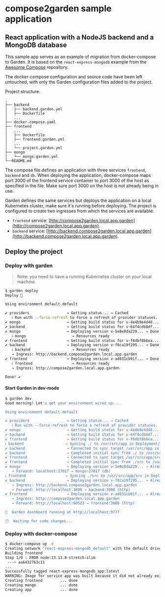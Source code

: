 # compose2garden sample application

## React application with a NodeJS backend and a MongoDB database

This sample app serves as an example of migration from docker-compose to Garden.
It is based on the `react-express-mongodb` example from the [Awesome Compose](https://github.com/docker/awesome-compose) repository.

The docker-compose configuration and source code have been left untouched, with only the Garden configuration files added to the project.

Project structure:
```
.
├── backend
│   ├── backend.garden.yml
│   ├── Dockerfile
│   ...
├── docker-compose.yaml
├── frontend
│   ...
│   ├── Dockerfile
│   ├── frontend.garden.yml
│   ...
│   └── project.garden.yml
├── mongo
│   └── mongo.garden.yml
└──README.md
```

The compose file defines an application with three services `frontend`, `backend` and `db`.
When deploying the application, docker-compose maps port 3000 of the frontend service container to port 3000 of the host as specified in the file.
Make sure port 3000 on the host is not already being in use.

Garden defines the same services but deploys the application on a local Kubernetes cluster, make sure it's running before deploying.
The project is configured to create two ingresses from which the services are available:

- `frontend` service: [http://compose2garden.local.app.garden](http://compose2garden.local.app.garden).
- `backend` service: [http://backend.compose2garden.local.app.garden](http://backend.compose2garden.local.app.garden).

## Deploy the project

### Deploy with garden

> Note: you need to have a running Kubernetes cluster on your local machine.

```sh
$ garden deploy
Deploy 🚀 

Using environment default.default

✔ providers                 → Getting status... → Cached
   ℹ Run with --force-refresh to force a refresh of provider statuses.
✔ mongo                     → Getting build status for v-4e4b9e4d48... → Already built
✔ backend                   → Getting build status for v-64f4cdb8df... → Already built
✔ mongo                     → Deploying version v-5e8e8da229... → Done (took 3.4 sec)
   ℹ mongo                     → Resources ready
✔ frontend                  → Getting build status for v-f6dbf8b6ea... → Already built
✔ backend                   → Deploying version v-f8ca19f295... → Done (took 3.1 sec)
   ℹ backend                   → Resources ready
   → Ingress: http://backend.compose2garden.local.app.garden
✔ frontend                  → Deploying version v-ad031cb91f... → Done (took 25.8 sec)
   ℹ frontend                  → Resources ready
   → Ingress: http://compose2garden.local.app.garden

Done! ✔️ 
```

#### Start Garden in dev-mode

```sh
$ garden dev 
Good morning! Let's get your environment wired up...

Using environment default.default

✔ providers                 → Getting status... → Cached
   ℹ Run with --force-refresh to force a refresh of provider statuses.
✔ mongo                     → Getting build status for v-4e4b9e4d48... → Already built
✔ backend                   → Getting build status for v-64f4cdb8df... → Already built
✔ frontend                  → Getting build status for v-f6dbf8b6ea... → Already built
ℹ backend                   → Syncing ./ to /usr/src/app in Deployment/backend (one-way-replica)
✔ backend                   → Connected to sync target /usr/src/app in Deployment/backend
✔ backend                   → Completed initial sync from ./ to /usr/src/app in Deployment/backend
✔ frontend                  → Connected to sync target /usr/src/app/src in Deployment/frontend
✔ frontend                  → Completed initial sync from ./src to /usr/src/app/src in Deployment/frontend
✔ mongo                     → Deploying version v-5e8e8da229... → Already deployed
   → Forward: localhost:27017 → mongo:27017 (db)
ℹ frontend                  → Syncing ./src to /usr/src/app/src in Deployment/frontend (one-way-replica)
✔ backend                   → Deploying version v-f8ca19f295... → Already deployed
   → Ingress: http://backend.compose2garden.local.app.garden
   → Forward: http://localhost:3000 → backend:3000 (http)
✔ frontend                  → Deploying version v-ad031cb91f... → Already deployed
   → Ingress: http://compose2garden.local.app.garden
   → Forward: http://localhost:60523 → frontend:3000 (http)

🌻  Garden dashboard running at http://localhost:9777

🕑  Waiting for code changes...
```

### Deploy with docker-compose

```sh
$ docker-compose up -d
Creating network "react-express-mongodb_default" with the default driver
Building frontend
Step 1/9 : FROM node:13.13.0-stretch-slim
 ---> aa6432763c11
...
Successfully tagged react-express-mongodb_app:latest
WARNING: Image for service app was built because it did not already exist. To rebuild this image you must use `docker-compose build` or `docker-compose up --build`.
Creating frontend        ... done
Creating mongo           ... done
Creating app             ... done
```

